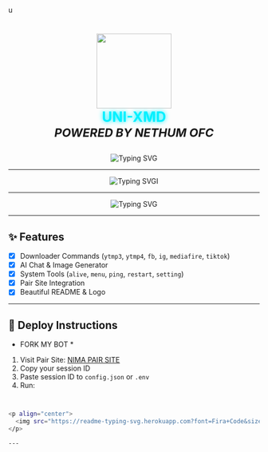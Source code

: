 u<h1 align="center">
  <img src="https://files.catbox.moe/jsbi4r.png" width="150"/><br>
  <span style="color: #00f0ff; text-shadow: 0 0 10px #00f0ff;">UNI-XMD</span><br>
  <sub><i>POWERED BY NETHUM OFC</i></sub>
</h1>
<p align="center">
  <img src="https://readme-typing-svg.herokuapp.com?font=Fira+Code&size=25&pause=1000&color=00FF00&center=true&vCenter=true&width=435&lines=Welcome+to+UNI-XMD;Powerful+Whatsapp+Bot+Base;By+NETHUM+OFC" alt="Typing SVG" />
</p>

---
<p align="center">
  <img src="https://readme-typing-svg.herokuapp.com?font=Fira+Code&size=25&pause=1000&color=00FF00&center=true&vCenter=true&width=435&lines=voice+by+ashi-girl;enjoy+my+Whatsapp+Bot+;CREATED+NETHUM+AKASH" alt="Typing SVG" />I
</p>

---

<p align="center">
  <img src="https://readme-typing-svg.herokuapp.com?font=Fira+Code&size=25&pause=1000&color=00FF00&center=true&vCenter=true&width=435&lines=Welcome+to+UNI-XMD;Powerful+Whatsapp+Bot+Base;By+NETHUM+OFC" alt="Typing SVG" />
</p>

---

## ✨ Features

- [x] Downloader Commands (`ytmp3`, `ytmp4`, `fb`, `ig`, `mediafire`, `tiktok`)
- [x] AI Chat & Image Generator
- [x] System Tools (`alive`, `menu`, `ping`, `restart`, `setting`)
- [x] Pair Site Integration
- [x] Beautiful README & Logo

---

## 🚀 Deploy Instructions
* FORK MY BOT *
1. Visit Pair Site: [NIMA PAIR SITE](https://nima-web-pair-2-3.onrender.com)
2. Copy your session ID
3. Paste session ID to `config.json` or `.env`
4. Run:
```bash


<p align="center">
  <img src="https://readme-typing-svg.herokuapp.com?font=Fira+Code&size=25&pause=1000&color=00FF00&center=true&vCenter=true&width=435&lines=voice+by+ashi-girl;enjoy+my+Whatsapp+Bot+;CREATED+NETHUM+AKASH" alt="Typing SVG" />I
</p>

---
